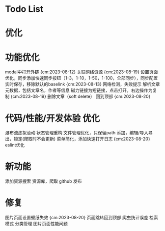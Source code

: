 # Todo List

# 优化
# 功能优化
modal中打开外链 {cm:2023-08-12}
关联网络资源 {cm:2023-08-19}
设置页面优化，同步添加快速同步按钮（1-3，1-10，1-50，1-100，全部同步），同步配置实时保存，移除默认的baselink {cm:2023-08-13}
网络检测，失败提示
解析文章元数据，包括文章名，作者等信息
磁力链接为短链接，点击打开，右边操作为复制 {cm:2023-08-19}
删除文章（soft delete）
回到顶部 {cm:2023-08-20}

# 代码/性能/开发体验 优化
瀑布流虚拟滚动
状态管理重构
文件管理优化，只保留path
添加，编辑/导入导出，锁定(爬取时不会更新)
菜单简化，添加快速打开日志 {cm:2023-08-20}
eslint优化

# 新功能
添加资源搜索
资源库，爬取
github 发布

# 修复
图片页面设置壁纸失效 {cm:2023-08-20}
页面跳转回到顶部
爬虫统计误差
检索模式
分类管理
图片页面性能问题